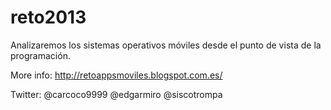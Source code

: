 reto2013
========

Analizaremos los sistemas operativos móviles desde el punto de vista de la programación.



More info:
http://retoappsmoviles.blogspot.com.es/


Twitter:
@carcoco9999
@edgarmiro
@siscotrompa
